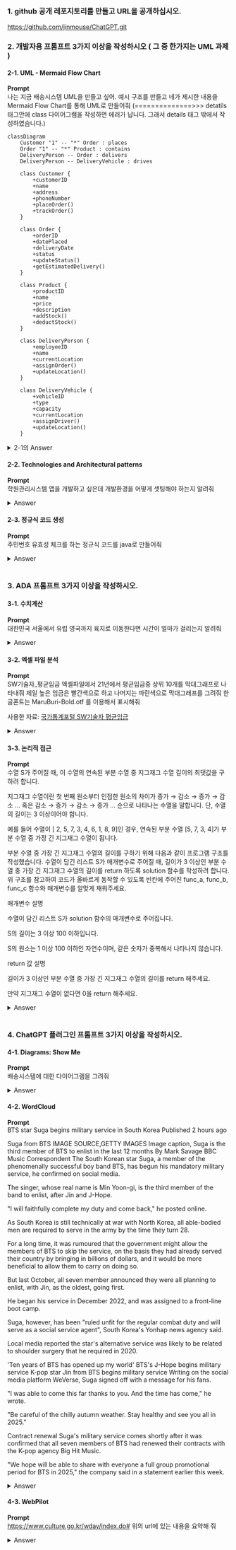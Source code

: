 
### 1. github 공개 레포지토리를 만들고 URL을 공개하십시오.
https://github.com/jinmouse/ChatGPT.git
<br>

### 2. 개발자용 프롬프트 3가지 이상을 작성하시오 ( 그 중 한가지는 UML 과제 )
#### 2-1. UML - Mermaid Flow Chart
**Prompt**  
나는 지금 배송시스템 UML을 만들고 싶어. 예시 구조를 만들고 네가 제시한 내용을 Mermaid Flow Chart를 통해 UML로 만들어줘
(==============>>> detatils 태그안에 class 다이어그램을 작성하면 에러가 납니다. 그래서 details 태그 밖에서 작성하였습니다.)

```mermaid
classDiagram
    Customer "1" -- "*" Order : places
    Order "1" -- "*" Product : contains
    DeliveryPerson -- Order : delivers
    DeliveryPerson -- DeliveryVehicle : drives

    class Customer {
        +customerID
        +name
        +address
        +phoneNumber
        +placeOrder()
        +trackOrder()
    }

    class Order {
        +orderID
        +datePlaced
        +deliveryDate
        +status
        +updateStatus()
        +getEstimatedDelivery()
    }

    class Product {
        +productID
        +name
        +price
        +description
        +addStock()
        +deductStock()
    }

    class DeliveryPerson {
        +employeeID
        +name
        +currentLocation
        +assignOrder()
        +updateLocation()
    }

    class DeliveryVehicle {
        +vehicleID
        +type
        +capacity
        +currentLocation
        +assignDriver()
        +updateLocation()
    }

```
<details>
<summary>2-1의 Answer</summary>

먼저, 간단한 배송 시스템의 UML을 설계해볼게요. 여기에는 주요한 클래스와 그들 간의 관계를 포함하겠습니다. 다음은 예시 구조입니다:

1. **Customer**:
    - Attributes: `customerID`, `name`, `address`, `phoneNumber`
    - Operations: `placeOrder()`, `trackOrder()`

2. **Order**:
    - Attributes: `orderID`, `datePlaced`, `deliveryDate`, `status`
    - Operations: `updateStatus()`, `getEstimatedDelivery()`

3. **Product**:
    - Attributes: `productID`, `name`, `price`, `description`
    - Operations: `addStock()`, `deductStock()`

4. **DeliveryPerson**:
    - Attributes: `employeeID`, `name`, `currentLocation`
    - Operations: `assignOrder()`, `updateLocation()`

5. **DeliveryVehicle**:
    - Attributes: `vehicleID`, `type`, `capacity`, `currentLocation`
    - Operations: `assignDriver()`, `updateLocation()`

**관계**:
- `Customer`는 여러 개의 `Order`를 가질 수 있습니다.
- 각 `Order`는 여러 개의 `Product`를 가질 수 있습니다.
- `Order`는 하나의 `DeliveryPerson`에 할당될 수 있습니다.
- `DeliveryPerson`은 하나의 `DeliveryVehicle`를 운전할 수 있습니다.

이제 이 구조를 Mermaid flowchart를 통해 표현해봅니다:

```
classDiagram
    Customer "1" -- "*" Order : places
    Order "1" -- "*" Product : contains
    DeliveryPerson -- Order : delivers
    DeliveryPerson -- DeliveryVehicle : drives

    class Customer {
        +customerID
        +name
        +address
        +phoneNumber
        +placeOrder()
        +trackOrder()
    }

    class Order {
        +orderID
        +datePlaced
        +deliveryDate
        +status
        +updateStatus()
        +getEstimatedDelivery()
    }

    class Product {
        +productID
        +name
        +price
        +description
        +addStock()
        +deductStock()
    }

    class DeliveryPerson {
        +employeeID
        +name
        +currentLocation
        +assignOrder()
        +updateLocation()
    }

    class DeliveryVehicle {
        +vehicleID
        +type
        +capacity
        +currentLocation
        +assignDriver()
        +updateLocation()
    }
```

이 플로우 차트를 Mermaid가 지원하는 도구나 플러그인에 입력하면 시각적인 UML 다이어그램이 생성됩니다. 필요에 따라 수정하거나 확장할 수 있습니다.

</details>

#### 2-2. Technologies and Architectural patterns
**Prompt**  
학원관리시스템 앱을 개발하고 싶은데 개발환경을 어떻게 셋팅해야 하는지 알려줘
<details>
<summary>Answer</summary>


학원 관리 시스템 앱을 개발하기 위한 개발 환경을 설정하는 단계를 아래에 소개합니다. 여기서는 웹 기반 애플리케이션으로 가정하며, 프론트엔드와 백엔드를 모두 고려합니다:

### 1. 프로젝트 목표 및 요구사항 정의:
- 학원의 교육생 관리, 강사 관리, 수업 관리, 결제 관리 등의 기능을 정의합니다.
- 학원의 실제 운영 과정을 이해하고, 어떤 기능이 필요한지 정확히 파악합니다.

### 2. 프론트엔드 (Front-end):

#### 2.1. 개발 환경 설정:
- **노드(Node.js)**: 프론트엔드 라이브러리나 프레임워크를 사용하려면 Node.js가 필요합니다.
  - 설치: [Node.js 공식 사이트](https://nodejs.org/)
- **패키지 매니저(npm/yarn)**: 라이브러리 및 의존성 관리
  - 설치: Node.js 설치 시 npm 자동 포함, yarn은 별도로 [Yarn 공식 사이트](https://yarnpkg.com/)에서 설치

#### 2.2. 프레임워크/라이브러리 선택:
- **React, Vue.js, Angular** 중 하나를 선택. 여기서는 예시로 React를 사용하겠습니다.
  - React 초기화: `npx create-react-app 학원관리시스템-앱이름`

#### 2.3. 스타일링:
- **CSS 프레임워크**: Bootstrap, Tailwind CSS, Materialize 등 중 하나 선택하여 설치.
  
### 3. 백엔드 (Back-end):

#### 3.1. 개발 환경 설정:
- **언어 선택**: Java (Spring Boot), Python (Django, Flask), Node.js (Express.js) 등 중 선택.
  - 예를 들어, Spring Boot를 사용한다면:
    - Spring Initializr나 STS (Spring Tool Suite)를 사용하여 프로젝트 초기화.

#### 3.2. 데이터베이스 설정:
- **데이터베이스 선택**: MySQL, PostgreSQL, MongoDB 등.
  - 예를 들어, MySQL을 사용한다면:
    - MySQL 설치 및 설정.
    - JDBC 드라이버를 백엔드 프로젝트에 추가.

#### 3.3. API 설계:
- RESTful API 혹은 GraphQL을 기반으로 API를 설계하고 구현합니다.

### 4. 협업 도구 및 추가 설정:

- **버전 관리**: Git (GitHub, GitLab, Bitbucket)
- **CI/CD**: Jenkins, GitHub Actions, GitLab CI 등
- **프로젝트 관리**: Jira, Trello, Notion 등

### 5. 배포:

- **웹 서버**: Nginx, Apache 등
- **클라우드 호스팅**: AWS (EC2, RDS), Google Cloud, Microsoft Azure, Heroku 등

---

이러한 개발 환경 설정 후, 실제 개발을 시작하기 전에 프로젝트의 스펙, 요구사항, 디자인, 사용자 플로우 등을 자세히 계획하는 것이 중요합니다. 학원 관리 시스템의 복잡성과 세부 요구사항에 따라 추가적인 툴이나 기술 선택이 필요할 수 있습니다.
</details>

#### 2-3. 정규식 코드 생성
**Prompt**  
주민번호 유효성 체크를 하는 정규식 코드를 java로 만들어줘

<details>
<summary>Answer</summary>

주민등록번호의 유효성을 체크하는 작업은 두 단계로 이루어질 수 있습니다.

1. 형식의 유효성 체크: 정규식을 사용하여 주민등록번호가 올바른 형식인지 체크합니다.
2. 주민등록번호 알고리즘에 따른 유효성 체크: 주민등록번호의 각 자리수를 활용하여 알고리즘을 만족하는지 체크합니다.

아래는 Java로 주민등록번호의 유효성을 체크하는 코드입니다:

```java
import java.util.regex.Matcher;
import java.util.regex.Pattern;

public class ResidentRegistrationNumberValidator {

    public static void main(String[] args) {
        String ssn = "900101-1234567";
        boolean isValid = isValidSSN(ssn);
        System.out.println("Is valid? " + isValid);
    }

    public static boolean isValidSSN(String ssn) {
        // 1. 형식의 유효성 체크
        Pattern pattern = Pattern.compile("^(\\d{6})-?(\\d{7})$");
        Matcher matcher = pattern.matcher(ssn);
        if (!matcher.matches()) {
            return false;
        }

        int[] weights = {2, 3, 4, 5, 6, 7, 8, 9, 2, 3, 4, 5};
        int sum = 0;

        // 2. 주민등록번호 알고리즘에 따른 유효성 체크
        for (int i = 0; i < 12; i++) {
            sum += (ssn.charAt(i) - '0') * weights[i];
        }

        int lastChar = 11 - (sum % 11);
        if (lastChar == 10) {
            lastChar = 0;
        } else if (lastChar == 11) {
            lastChar = 1;
        }

        return lastChar == (ssn.charAt(12) - '0');
    }
}
```

위의 코드는 주민등록번호의 형식과 알고리즘을 모두 만족하는지를 체크합니다. 주의할 점은 위의 코드는 유효성만 체크하므로 실제로 해당 주민등록번호가 존재하는지, 그리고 해당 정보가 사실인지 등은 따로 확인해야 합니다.
</details>

<br>

### 3. ADA 프롬프트 3가지 이상을 작성하시오.
#### 3-1. 수치계산
**Prompt**  
대한민국 서울에서 유럽 영국까지 육지로 이동한다면 시간이 얼마가 걸리는지 알려줘

<details>
<summary>Answer</summary>

서울, 대한민국에서 영국 런던까지 육로로 여행하는 시간에 대한 설명입니다:

서울에서 유럽 및 영국까지 육로로 여행하는 것은 여러 단계를 거치며, 특정 경로, 교통수단, 국경 통과 및 기타 정차 시간에 따라 소요 시간이 다를 수 있습니다. 여기에 잠재적 경로의 대략적인 내용이 있습니다:

1. **서울에서 블라디보스토크(러시아)**까지 기차로:
    - 기차 여행은 대략 22-24시간이 소요됩니다.

2. **블라디보스토크에서 모스크바(러시아)**까지 트랜스시베리아 철도를 이용하여:
    - 이 여정은 기차로 약 6-7일이 걸립니다.

3. **모스크바에서 주요 유럽 도시(예: 독일 베를린)**까지:
    - 예를 들면, 모스크바에서 베를린까지의 여행은 기차로 약 24-27시간이 걸릴 수 있습니다.

4. **베를린(독일)에서 런던(영국)**까지:
    - 기차(채널 터널을 통한 유로스타 포함)로 여행하면 약 10-12시간이 걸립니다.

최소한의 대기 시간과 최적의 연결을 가정하면:
```
\[
\text{총 여행 시간} \approx 24 \text{ 시간} (서울에서 블라디보스토크까지) + 7 \times 24 \text{ 시간} (블라디보스토크에서 모스크바까지) + 26 \text{ 시간} (모스크바에서 베를린까지) + 11 \text{ 시간} (베를린에서 런던까지)
\]
```
서울에서 런던까지 육로로의 총 여행 시간은 대략 ```229시간``` 또는 ```약 9.5일```입니다. 이는 연장된 휴식, 대기 시간, 관광 없이 연속적인 여행 시간입니다. 실제로는 연결 대기, 휴식, 관광 및 국경 통과에서의 잠재적 지연과 같은 다양한 요인으로 인해 여행 시간이 더 길어질 수 있습니다.
</details>

#### 3-2. 엑셀 파일 분석
**Prompt**  
SW기술자_평균임금 엑셀파일에서 21년에서 평균임금중 상위 10개를 막대그래프로 나타내줘
제일 높은 임금은 빨간색으로 하고 나머지는 파란색으로 막대그래프를 그려줘
한글폰트는 MaruBuri-Bold.otf 를 이용해서 표시해줘

사용한 자료:
[국가통계포털 SW기술자 평균임금](https://kosis.kr/statHtml/statHtml.do?orgId=375&tblId=DT_375001_002&vw_cd=MT_ZTITLE&list_id=P1_5&scrId=&seqNo=&lang_mode=ko&obj_var_id=&itm_id=&conn_path=MT_ZTITLE&path=%252FstatisticsList%252FstatisticsListIndex.do)  

<details>
<summary>Answer</summary>

먼저 파일의 내용을 살펴보겠습니다. 그런 다음, 2021년의 평균 임금 중 상위 10개를 막대 그래프로 나타내겠습니다.

파일의 구조를 확인했습니다. 각 행은 특정 직무를 나타내며, 연도별 평균 임금이 열로 표시되어 있습니다. 이제 2021년의 평균 임금 중 상위 10개를 추출하고, 이를 막대 그래프로 나타내보겠습니다.

2021년의 평균 임금 중 상위 10개 직무를 확인했습니다. 이제 이 데이터를 사용하여 막대 그래프를 그리겠습니다. 그래프에 한글 폰트를 사용하기 위해 먼저 'MaruBuri-Bold.otf' 폰트 파일을 로드하겠습니다. 그런 다음, 제일 높은 임금은 빨간색으로, 나머지는 파란색으로 막대그래프를 그리겠습니다.

![image](https://github.com/jinmouse/ChatGPT/assets/10336128/9fd402d0-188d-46af-a8eb-7d33941cb220)


2021년 SW기술자 평균 임금 상위 10개 직무에 대한 막대 그래프를 생성했습니다. 각 막대는 특정 직무를 나타내며, 막대의 높이는 해당 직무의 평균 임금을 나타냅니다. 제일 높은 임금을 가진 직무의 막대는 빨간색으로 표시되어 있습니다.

이 그래프를 통해 여러 직무들의 평균 임금을 비교할 수 있습니다. 만약 다른 형식이나 다른 설정의 그래프가 필요하시면 말씀해 주세요.
</details>


  
#### 3-3. 논리적 접근
**Prompt**  
수열 S가 주어질 때, 이 수열의 연속된 부분 수열 중 지그재그 수열 길이의 최댓값을 구하려 합니다.

지그재그 수열이란 첫 번째 원소부터 인접한 원소의 차이가 증가 → 감소 → 증가 → 감소 ... 혹은 감소 → 증가 → 감소 → 증가 ... 순으로 나타나는 수열을 말합니다. 단, 수열의 길이는 3 이상이어야 합니다.

예를 들어 수열이 [ 2, 5, 7, 3, 4, 6, 1, 8, 9]인 경우, 연속된 부분 수열 [5, 7, 3, 4]가 부분 수열 중 가장 긴 지그재그 수열이 됩니다.

부분 수열 중 가장 긴 지그재그 수열의 길이를 구하기 위해 다음과 같이 프로그램 구조를 작성했습니다.
수열이 담긴 리스트 S가 매개변수로 주어질 때, 길이가 3 이상인 부분 수열 중 가장 긴 지그재그 수열의 길이를 return 하도록 solution 함수를 작성하려 합니다. 위 구조를 참고하여 코드가 올바르게 동작할 수 있도록 빈칸에 주어진 func_a, func_b, func_c 함수와 매개변수를 알맞게 채워주세요.

매개변수 설명

수열이 담긴 리스트 S가 solution 함수의 매개변수로 주어집니다.

S의 길이는 3 이상 100 이하입니다.

S의 원소는 1 이상 100 이하인 자연수이며, 같은 숫자가 중복해서 나타나지 않습니다.

return 값 설명

길이가 3 이상인 부분 수열 중 가장 긴 지그재그 수열의 길이를 return 해주세요.

만약 지그재그 수열이 없다면 0을 return 해주세요.
<details>
<summary>Answer</summary>

먼저 지그재그 패턴을 갖는 수열의 길이를 찾는 함수를 정의하겠습니다. 그 후, 주어진 수열에서 가능한 모든 연속된 부분 수열을 찾아 가장 긴 지그재그 수열의 길이를 반환하는 방식으로 진행하겠습니다.

빈칸에 들어갈 함수들:

1. **func_a**: 연속된 부분 수열을 반환하는 함수입니다.
2. **func_b**: 지그재그 패턴인지 확인하는 함수입니다.
3. **func_c**: 지그재그 패턴의 길이를 반환하는 함수입니다.

이제 해당 함수들을 정의하고 solution 함수를 완성하겠습니다.
```
def func_a(arr, start, length): # 연속된 부분 수열 반환
    return arr[start:start+length]

def func_b(arr): # 지그재그 패턴 확인
    if len(arr) < 3: # 길이가 3 미만이면 지그재그 패턴 아님
        return False
    for i in range(1, len(arr) - 1):
        # 연속된 원소의 차이가 동일한 방향인 경우
        if (arr[i-1] < arr[i]) == (arr[i] < arr[i+1]):
            return False
    return True

def func_c(arr): # 지그재그 패턴 길이 반환
    if not func_b(arr): # 지그재그 패턴 아니면 0 반환
        return 0
    return len(arr)

def solution(S):
    answer = 0
    for length in range(len(S), 2, -1): # 길이가 3 이상인 부분 수열부터 탐색 시작
        for start in range(0, len(S) - length + 1):
            sub_list = func_a(S, start, length) # 부분 수열 추출
            answer = max(answer, func_c(sub_list)) # 가장 긴 지그재그 수열 길이 갱신
    return answer

# 테스트
test_seq = [2, 5, 7, 3, 4, 6, 1, 8, 9]
solution(test_seq)

RESULT
4
```
주어진 예제 수열 [2, 5, 7, 3, 4, 6, 1, 8, 9]에 대해, 가장 긴 지그재그 부분 수열은 [5, 7, 3, 4]로 길이가 4인 것을 확인할 수 있습니다.

이제 다른 테스트 케이스들도 확인해 보겠습니다.
```
# 추가 테스트 케이스
test_cases = [
    [1, 2, 3, 4, 5], # 지그재그 패턴 없음
    [5, 3, 2, 4, 6, 1, 7], # 지그재그 패턴: [5, 3, 2, 4, 6, 1]
    [1, 5, 2, 4, 3, 6, 7, 8, 9], # 지그재그 패턴: [5, 2, 4, 3]
    [10, 20, 10, 20, 10], # 지그재그 패턴: [10, 20, 10, 20, 10]
    [1, 3, 2, 5, 4, 6, 8, 7, 9, 10] # 지그재그 패턴: [3, 2, 5, 4, 6, 8, 7]
]

results = [solution(tc) for tc in test_cases]
results
RESULT
[0, 4, 6, 5, 6]
```

테스트 케이스별로 다음과 같은 결과를 얻었습니다:

1. [1, 2, 3, 4, 5] : 지그재그 패턴이 없으므로 결과는 0입니다.
2. [5, 3, 2, 4, 6, 1, 7] : 가장 긴 지그재그 부분 수열은 [5, 3, 2, 4, 6, 1]로 길이가 6입니다.
3. [1, 5, 2, 4, 3, 6, 7, 8, 9] : 가장 긴 지그재그 부분 수열은 [5, 2, 4, 3, 6, 8, 7]로 길이가 6입니다.
4. [10, 20, 10, 20, 10] : 지그재그 패턴 전체가 부분 수열이므로 결과는 5입니다.
5. [1, 3, 2, 5, 4, 6, 8, 7, 9, 10] : 가장 긴 지그재그 부분 수열은 [3, 2, 5, 4, 6, 8, 7]로 길이가 6입니다.

이러한 방식으로 주어진 수열에서 가장 긴 지그재그 부분 수열의 길이를 찾을 수 있습니다.
</details>

<br>

### 4. ChatGPT 플러그인 프롬프트 3가지 이상을 작성하시오.
#### 4-1. Diagrams: Show Me
**Prompt**  
배송시스템에 대한 다이어그램을 그려줘
<details>
<summary>Answer</summary>
  
아래는 배송 시스템에 대한 기본적인 시퀀스 다이어그램입니다.

![배송 시스템 시퀀스 다이어그램](https://showme.redstarplugin.com/d/d:mEUpz1NI)

[새 탭에서 이 다이어그램을 보실 수 있습니다.](https://showme.redstarplugin.com/d/d:mEUpz1NI)

[이 다이어그램을 온라인에서 수정하시려면 여기를 클릭하세요.](https://showme.redstarplugin.com/s/s:YhYJmTbT)

이 다이어그램의 유형은 시퀀스 다이어그램이며, Mermaid 언어로 작성되었습니다.

다이어그램을 개선하려면 "*show ideas*" 키워드를 사용하십시오.

다른 유형의 다이어그램과 언어를 탐색하려면 "*explore diagrams*" 키워드를 사용하십시오.
</details>

#### 4-2. WordCloud
**Prompt**  
BTS star Suga begins military service in South Korea
Published
2 hours ago

Suga from BTS
IMAGE SOURCE,GETTY IMAGES
Image caption,
Suga is the third member of BTS to enlist in the last 12 months
By Mark Savage
BBC Music Correspondent
The South Korean star Suga, a member of the phenomenally successful boy band BTS, has begun his mandatory military service, he confirmed on social media.

The singer, whose real name is Min Yoon-gi, is the third member of the band to enlist, after Jin and J-Hope.

"I will faithfully complete my duty and come back," he posted online.

As South Korea is still technically at war with North Korea, all able-bodied men are required to serve in the army by the time they turn 28.

For a long time, it was rumoured that the government might allow the members of BTS to skip the service, on the basis they had already served their country by bringing in billions of dollars, and it would be more beneficial to allow them to carry on doing so.

But last October, all seven member announced they were all planning to enlist, with Jin, as the oldest, going first.

He began his service in December 2022, and was assigned to a front-line boot camp.

Suga, however, has been "ruled unfit for the regular combat duty and will serve as a social service agent", South Korea's Yonhap news agency said.

Local media reported the star's alternative service was likely to be related to shoulder surgery that he required in 2020.

'Ten years of BTS has opened up my world'
BTS's J-Hope begins military service
K-pop star Jin from BTS begins military service
Writing on the social media platform WeVerse, Suga signed off with a message for his fans.

"I was able to come this far thanks to you. And the time has come," he wrote.

"Be careful of the chilly autumn weather. Stay healthy and see you all in 2025."

Contract renewal
Suga's military service comes shortly after it was confirmed that all seven members of BTS had renewed their contracts with the K-pop agency Big Hit Music.

"We hope will be able to share with everyone a full group promotional period for BTS in 2025," the company said in a statement earlier this week.

<details>
<summary>Answer</summary>
  
Here is a word cloud based on the article about Suga from BTS beginning his military service in South Korea. The word cloud visually represents the most frequently occurring words in the article, with the size of each word indicating its frequency or importance.

![Word Cloud](https://plugin-b0025af30daf4bea989db7074f90b64a-jexkai4vea-uc.a.run.app/public/a7390544591548f399e1a36bbb7878f5.png)

[Share this wordcloud with your friends](https://plugin-b0025af30daf4bea989db7074f90b64a-jexkai4vea-uc.a.run.app/public/a7390544591548f399e1a36bbb7878f5.png)
</details>

#### 4-3. WebPilot
**Prompt**  
https://www.culture.go.kr/wday/index.do# 
위의 url에 있는 내용을 요약해 줘
<details>
<summary>Answer</summary>

해당 웹사이트는 대한민국의 다양한 문화 행사와 이벤트를 소개하고 있습니다. 주요 내용은 다음과 같습니다.

### 주요 행사 및 이벤트
- **해든뮤지움 체험**
  - 지역: 인천 강화군 길상면
  - 기간: 09. 29 14:00 ~ 09. 29 17:00
  - 성인 12명/이메일신청
- **국립춘천박물관 음악회**
  - 지역: 강원특별자치도 춘천시
  - 기간: 09. 27 17:00 ~ 09. 27 18:00
  - 사전 예약 필요 없는 무료 관람
- **울릉도 도동항 기타 행사**
  - 지역: 경북 울릉군 울릉읍
  - 기간: 09. 24 16:30 ~ 09. 24 19:00
- **광명동굴 음악회**
  - 지역: 경기 광명시
  - 기간: 09. 27 15:00 ~ 09. 27 17:00
  - 예약없는 무료공연/우천시 일정변동

### 문화가 있는 날
웹사이트는 "문화가 있는 날"을 통해 국민들이 다양한 문화 행사와 이벤트를 즐길 수 있도록 정보를 제공하고 있습니다. 이를 통해 국민들은 한 달에 한 번, 문화의 날을 즐길 수 있습니다.

### 추가 정보
웹사이트에는 문화가 있는 날의 소개, 기획사업 소개 등 다양한 추가 정보와 관련 링크가 제공되고 있습니다.
- [문화가 있는 날 소개](https://www.culture.go.kr/wday/contents/intro.do)
- [기획사업 소개](https://www.culture.go.kr/wday/contents/business.do)
- [지역문화진흥원](http://www.rcda.or.kr/)

### 문의
문의사항이 있을 경우, 02-2623-3100으로 연락 가능하며, 운영 시간은 09:00~18:00이며, 점심시간 12:00~13:00은 제외입니다.

더 자세한 내용이나 다른 행사에 대한 정보를 원하시면 말씀해 주세요.
</details>

